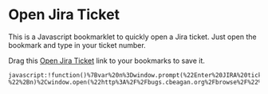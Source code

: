 Open Jira Ticket
===========================

This is a Javascript bookmarklet to quickly open a Jira ticket. Just open the bookmark and type in your ticket number.

Drag this [Open Jira Ticket](javascript:!function()%7Bvar%20n%3Dwindow.prompt(%22Enter%20JIRA%20ticket%20number%22)%3B4%3D%3D%3Dn.length%26%26(n%3D%22CB-%22%2Bn)%2Cwindow.open(%22http%3A%2F%2Fbugs.cbeagan.org%2Fbrowse%2F%22%2Bn%2C%22jira%22)%7D()%3B) link to your bookmarks to save it.


```
javascript:!function()%7Bvar%20n%3Dwindow.prompt(%22Enter%20JIRA%20ticket%20number%22)%3B4%3D%3D%3Dn.length%26%26(n%3D%22CB-%22%2Bn)%2Cwindow.open(%22http%3A%2F%2Fbugs.cbeagan.org%2Fbrowse%2F%22%2Bn%2C%22jira%22)%7D()%3B
```
